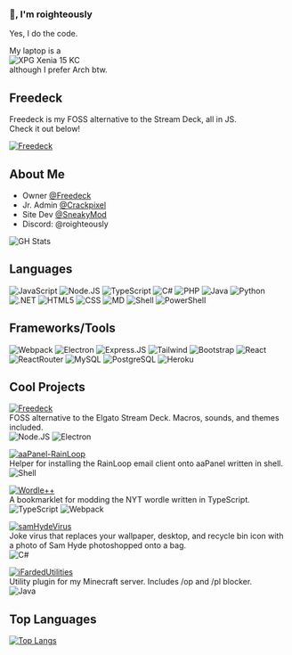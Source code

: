 
### :wave:, I'm roighteously
Yes, I do the code.  

My laptop is a  
![XPG Xenia 15 KC](https://img.shields.io/badge/Windows-XPG_Xenia_15_KC-0078D6?style=for-the-badge&logo=windows&logoColor=white)  
although I prefer Arch btw.

## Freedeck
Freedeck is my FOSS alternative to the Stream Deck, all in JS.  
Check it out below!  

[![Freedeck](https://github-readme-stats.vercel.app/api/pin/?username=freedeck&repo=freedeck)](https://github.com/Freedeck/Freedeck)

## About Me
- Owner [@Freedeck](https://github.com/Freedeck)
- Jr. Admin [@Crackpixel](https://github.com/crackpixel)
- Site Dev [@SneakyMod](https://github.com/sneakymod)
- Discord: @roighteously

![GH Stats](https://github-readme-stats.vercel.app/api?username=roighteously)


## Languages
![JavaScript](https://img.shields.io/badge/JavaScript-F7DF1E?style=for-the-badge&logo=javascript&logoColor=black) ![Node.JS](https://img.shields.io/badge/Node.js-43853D?style=for-the-badge&logo=node.js&logoColor=white) ![TypeScript](https://img.shields.io/badge/TypeScript-007ACC?style=for-the-badge&logo=typescript&logoColor=white) ![C#](https://img.shields.io/badge/C%23-239120?style=for-the-badge&logo=c-sharp&logoColor=white) ![PHP](https://img.shields.io/badge/PHP-777BB4?style=for-the-badge&logo=php&logoColor=white) ![Java](https://img.shields.io/badge/Java-ED8B00?style=for-the-badge&logo=openjdk&logoColor=white) ![Python](https://img.shields.io/badge/Python-3776AB?style=for-the-badge&logo=python&logoColor=white) ![.NET](https://img.shields.io/badge/.NET-5C2D91?style=for-the-badge&logo=.net&logoColor=white) ![HTML5](https://img.shields.io/badge/HTML5-E34F26?style=for-the-badge&logo=html5&logoColor=white) ![CSS](https://img.shields.io/badge/CSS3-1572B6?style=for-the-badge&logo=css3&logoColor=white) ![MD](https://img.shields.io/badge/Markdown-000000?style=for-the-badge&logo=markdown&logoColor=white) ![Shell](https://img.shields.io/badge/Shell_Script-121011?style=for-the-badge&logo=gnu-bash&logoColor=white) ![PowerShell](https://img.shields.io/badge/Powershell-2CA5E0?style=for-the-badge&logo=powershell&logoColor=white)  

## Frameworks/Tools
![Webpack](https://img.shields.io/badge/Webpack-2b3a42?style=for-the-badge&logo=webpack) ![Electron](https://img.shields.io/badge/Electron-1b1c26?style=for-the-badge&logo=electron) ![Express.JS](https://img.shields.io/badge/Express.js-404D59?style=for-the-badge) ![Tailwind](https://img.shields.io/badge/Tailwind_CSS-38B2AC?style=for-the-badge&logo=tailwind-css&logoColor=white) ![Bootstrap](https://img.shields.io/badge/Bootstrap-563D7C?style=for-the-badge&logo=bootstrap&logoColor=white) ![React](https://img.shields.io/badge/React-20232A?style=for-the-badge&logo=react&logoColor=61DAFB) ![ReactRouter](https://img.shields.io/badge/React_Router-CA4245?style=for-the-badge&logo=react-router&logoColor=white) ![MySQL](https://img.shields.io/badge/MySQL-00000F?style=for-the-badge&logo=mysql&logoColor=white) ![PostgreSQL](https://img.shields.io/badge/PostgreSQL-316192?style=for-the-badge&logo=postgresql&logoColor=white) ![Heroku](https://img.shields.io/badge/Netlify-00C7B7?style=for-the-badge&logo=netlify&logoColor=white)  

## Cool Projects
[![Freedeck](https://github-readme-stats.vercel.app/api/pin/?username=freedeck&repo=freedeck)](https://github.com/Freedeck/Freedeck)  
FOSS alternative to the Elgato Stream Deck. Macros, sounds, and themes included.  
![Node.JS](https://img.shields.io/badge/Node.js-43853D?style=for-the-badge&logo=node.js&logoColor=white) ![Electron](https://img.shields.io/badge/Electron-1b1c26?style=for-the-badge&logo=electron)

[![aaPanel-RainLoop](https://github-readme-stats.vercel.app/api/pin/?username=roighteously&repo=aaPanel-RainLoop)](https://github.com/roighteously/aaPanel-RainLoop)  
Helper for installing the RainLoop email client onto aaPanel written in shell.  
![Shell](https://img.shields.io/badge/Shell_Script-121011?style=for-the-badge&logo=gnu-bash&logoColor=white)  

[![Wordle++](https://github-readme-stats.vercel.app/api/pin/?username=roighteously&repo=wordle-plus-plus)](https://github.com/roighteously/wordle-plus-plus)  
A bookmarklet for modding the NYT wordle written in TypeScript.  
![TypeScript](https://img.shields.io/badge/TypeScript-007ACC?style=for-the-badge&logo=typescript&logoColor=white) ![Webpack](https://img.shields.io/badge/Webpack-2b3a42?style=for-the-badge&logo=webpack)

[![samHydeVirus](https://github-readme-stats.vercel.app/api/pin/?username=roighteously&repo=samHydeVirus)](https://github.com/roighteously/samHydeVirus)   
Joke virus that replaces your wallpaper, desktop, and recycle bin icon with a photo of Sam Hyde photoshopped onto a bag.  
![C#](https://img.shields.io/badge/C%23-239120?style=for-the-badge&logo=c-sharp&logoColor=white)

[![iFardedUtilities](https://github-readme-stats.vercel.app/api/pin/?username=roighteously&repo=iFardedUtilities)](https://github.com/roighteously/iFardedUtilities)  
Utility plugin for my Minecraft server. Includes /op and /pl blocker.  
![Java](https://img.shields.io/badge/Java-ED8B00?style=for-the-badge&logo=openjdk&logoColor=white)

## Top Languages
[![Top Langs](https://github-readme-stats.vercel.app/api/top-langs/?username=roighteously)](https://github.com/anuraghazra/github-readme-stats)
